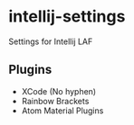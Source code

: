 # intellij-settings
Settings for Intellij LAF



## Plugins
* XCode (No hyphen)
* Rainbow Brackets
* Atom Material Plugins

